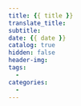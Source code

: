 ```yaml
---
title: {{ title }}
translate_title:
subtitle:
date: {{ date }}
catalog: true
hidden: false
header-img:
tags:
  -
categories:
  -
---
```

